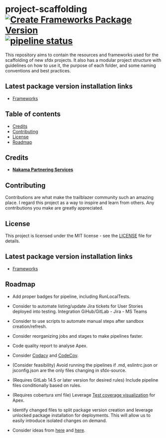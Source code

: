 # project-scaffolding [![Create Frameworks Package Version](https://github.com/Nakama-Partnering-Services/project-scaffolding/actions/workflows/create-frameworks-package-version.yml/badge.svg)](https://github.com/Nakama-Partnering-Services/project-scaffolding/actions/workflows/create-frameworks-package-version.yml) [![pipeline status](https://gitlab.com/jdkgabri/project-scaffolding/badges/main/pipeline.svg)](https://gitlab.com/jdkgabri/project-scaffolding/-/commits/main)

This repository aims to contain the resources and frameworks used for the scaffolding of new sfdx projects. It also has a modular project structure with guidelines on how to use it, the purpose of each folder, and some naming conventions and best practices.

## Latest package version installation links

-   [Frameworks](https://login.salesforce.com/packaging/installPackage.apexp?p0=04t7Q000000cijoQAA)

## Table of contents

-   [Credits](#credits)
-   [Contributing](#contributing)
-   [License](#license)
-   [Roadmap](#roadmap)

## Credits

-   [**Nakama Partnering Services**](https://github.com/Nakama-Partnering-Services)

## Contributing

Contributions are what make the trailblazer community such an amazing place. I regard this project as a way to inspire and learn from others. Any contributions you make are greatly appreciated.

## License

This project is licensed under the MIT license - see the [LICENSE](/LICENSE) file for details.

## Latest package version installation links

-   [Frameworks](https://login.salesforce.com/packaging/installPackage.apexp?p0=04t7Q000000cijtQAA)

## Roadmap

-   Add proper badges for pipeline, including RunLocalTests.

-   Consider to automate listing/update Jira tickets for User Stories deployed into testing. Integration GiHub/GitLab - Jira - MS Teams

-   Consider to use scripts to automate manual steps after sandbox creation/refresh.

-   Consider reorganizing jobs and stages to make pipelines faster.

-   Code quality report to analyse Apex.

-   Consider [Codacy](https://docs.codacy.com/coverage-reporter/) and [CodeCov](https://about.codecov.io/tool/gitlab-ci/).

-   (Consider feasibility) Avoid running the pipelines if .md, eslintrc.json or jsconfig.json are the only files changing in sfdx-source.

-   (Requires GitLab 14.5 or later version for desired rules) Include pipeline files conditionally based on rules.

-   (Requires cobertura xml file) Leverage [Test coverage visualization](https://docs.gitlab.com/ee/user/project/merge_requests/test_coverage_visualization.html) for Apex.

-   Identify changed files to split package version creation and leverage unlocked package installation for deployments. This will allow us to easily introduce isolated changes on demand.

-   Consider ideas from [here](https://github.com/dxatscale/dxatscale-template/blob/main/.gitlab-ci.yml) and [here](https://gitlab.com/sfdx/sfdx-cicd-template/-/blob/master/Salesforce.gitlab-ci.yml).
